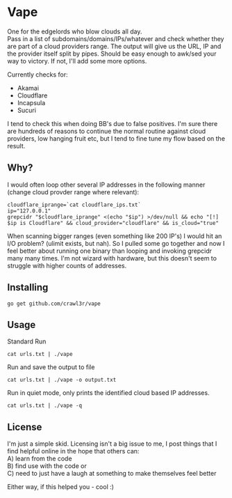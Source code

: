 # Vape  
  
One for the edgelords who blow clouds all day.  
Pass in a list of subdomains/domains/IPs/whatever and check whether they are part of a cloud providers range. The output will give us the URL, IP and the provider itself split by pipes. Should be easy enough to awk/sed your way to victory. If not, I'll add some more options.  
  
Currently checks for:  
* Akamai
* Cloudflare
* Incapsula
* Sucuri
  
I tend to check this when doing BB's due to false positives. I'm sure there are hundreds of reasons to continue the normal routine against cloud providers, low hanging fruit etc, but I tend to fine tune my flow based on the result.  

## Why?  
  
I would often loop other several IP addresses in the following manner (change cloud provder range where relevant):

```
cloudflare_iprange=`cat cloudflare_ips.txt`
ip="127.0.0.1"
grepcidr "$cloudflare_iprange" <(echo "$ip") >/dev/null && echo "[!] $ip is Cloudflare" && cloud_provider="cloudflare" && is_cloud="true"
```
  
When scanning bigger ranges (even something like 200 IP's) I would hit an I/O problem? (ulimit exists, but nah). So I pulled some go together and now I feel better about running one binary than looping and invoking grepcidr many many times. I'm not wizard with hardware, but this doesn't seem to struggle with higher counts of addresses.  
  
## Installing  
```
go get github.com/crawl3r/vape
```  
  
## Usage  
Standard Run  
```
cat urls.txt | ./vape
```
  
Run and save the output to file  
```
cat urls.txt | ./vape -o output.txt
```  
  
Run in quiet mode, only prints the identified cloud based IP addresses. 
```
cat urls.txt | ./vape -q
```
  
## License  
I'm just a simple skid. Licensing isn't a big issue to me, I post things that I find helpful online in the hope that others can:  
 A) learn from the code  
 B) find use with the code or   
 C) need to just have a laugh at something to make themselves feel better  
  
Either way, if this helped you - cool :)  
